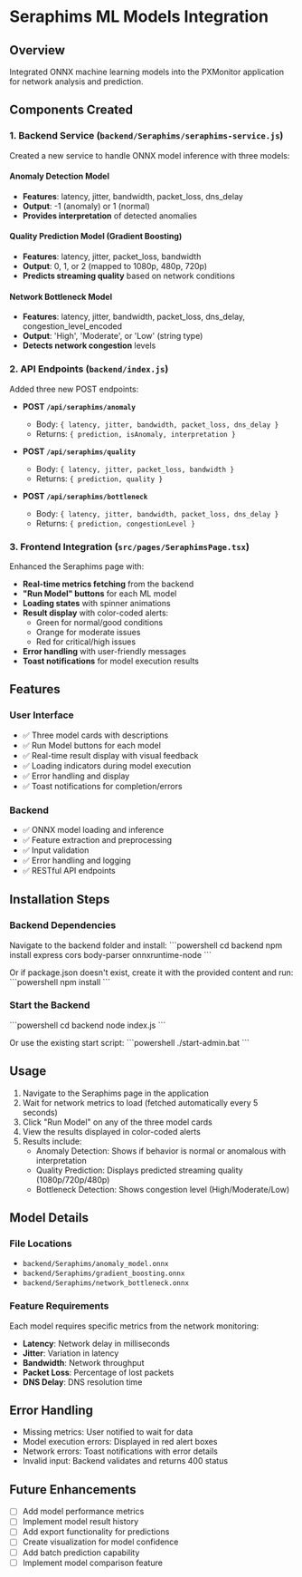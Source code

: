 # Seraphims ML Models Integration

## Overview
Integrated ONNX machine learning models into the PXMonitor application for network analysis and prediction.

## Components Created

### 1. Backend Service (`backend/Seraphims/seraphims-service.js`)
Created a new service to handle ONNX model inference with three models:

#### Anomaly Detection Model
- **Features**: latency, jitter, bandwidth, packet_loss, dns_delay
- **Output**: -1 (anomaly) or 1 (normal)
- **Provides interpretation** of detected anomalies

#### Quality Prediction Model (Gradient Boosting)
- **Features**: latency, jitter, packet_loss, bandwidth
- **Output**: 0, 1, or 2 (mapped to 1080p, 480p, 720p)
- **Predicts streaming quality** based on network conditions

#### Network Bottleneck Model
- **Features**: latency, jitter, bandwidth, packet_loss, dns_delay, congestion_level_encoded
- **Output**: 'High', 'Moderate', or 'Low' (string type)
- **Detects network congestion** levels

### 2. API Endpoints (`backend/index.js`)
Added three new POST endpoints:

- **POST `/api/seraphims/anomaly`**
  - Body: `{ latency, jitter, bandwidth, packet_loss, dns_delay }`
  - Returns: `{ prediction, isAnomaly, interpretation }`

- **POST `/api/seraphims/quality`**
  - Body: `{ latency, jitter, packet_loss, bandwidth }`
  - Returns: `{ prediction, quality }`

- **POST `/api/seraphims/bottleneck`**
  - Body: `{ latency, jitter, bandwidth, packet_loss, dns_delay }`
  - Returns: `{ prediction, congestionLevel }`

### 3. Frontend Integration (`src/pages/SeraphimsPage.tsx`)
Enhanced the Seraphims page with:

- **Real-time metrics fetching** from the backend
- **"Run Model" buttons** for each ML model
- **Loading states** with spinner animations
- **Result display** with color-coded alerts:
  - Green for normal/good conditions
  - Orange for moderate issues
  - Red for critical/high issues
- **Error handling** with user-friendly messages
- **Toast notifications** for model execution results

## Features

### User Interface
- ✅ Three model cards with descriptions
- ✅ Run Model buttons for each model
- ✅ Real-time result display with visual feedback
- ✅ Loading indicators during model execution
- ✅ Error handling and display
- ✅ Toast notifications for completion/errors

### Backend
- ✅ ONNX model loading and inference
- ✅ Feature extraction and preprocessing
- ✅ Input validation
- ✅ Error handling and logging
- ✅ RESTful API endpoints

## Installation Steps

### Backend Dependencies
Navigate to the backend folder and install:
\`\`\`powershell
cd backend
npm install express cors body-parser onnxruntime-node
\`\`\`

Or if package.json doesn't exist, create it with the provided content and run:
\`\`\`powershell
npm install
\`\`\`

### Start the Backend
\`\`\`powershell
cd backend
node index.js
\`\`\`

Or use the existing start script:
\`\`\`powershell
./start-admin.bat
\`\`\`

## Usage

1. Navigate to the Seraphims page in the application
2. Wait for network metrics to load (fetched automatically every 5 seconds)
3. Click "Run Model" on any of the three model cards
4. View the results displayed in color-coded alerts
5. Results include:
   - Anomaly Detection: Shows if behavior is normal or anomalous with interpretation
   - Quality Prediction: Displays predicted streaming quality (1080p/720p/480p)
   - Bottleneck Detection: Shows congestion level (High/Moderate/Low)

## Model Details

### File Locations
- `backend/Seraphims/anomaly_model.onnx`
- `backend/Seraphims/gradient_boosting.onnx`
- `backend/Seraphims/network_bottleneck.onnx`

### Feature Requirements
Each model requires specific metrics from the network monitoring:
- **Latency**: Network delay in milliseconds
- **Jitter**: Variation in latency
- **Bandwidth**: Network throughput
- **Packet Loss**: Percentage of lost packets
- **DNS Delay**: DNS resolution time

## Error Handling

- Missing metrics: User notified to wait for data
- Model execution errors: Displayed in red alert boxes
- Network errors: Toast notifications with error details
- Invalid input: Backend validates and returns 400 status

## Future Enhancements

- [ ] Add model performance metrics
- [ ] Implement model result history
- [ ] Add export functionality for predictions
- [ ] Create visualization for model confidence
- [ ] Add batch prediction capability
- [ ] Implement model comparison feature
